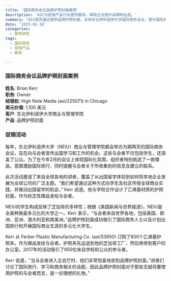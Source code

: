 ```yaml
---
title: '国际商务会议品牌护照封面案例'
description: 'ASI为促销产品行业提供服务，帮助企业提升品牌知名度。'
summary: "ASI成员通过提供品牌护照封面，支持东北伊利诺伊大学国际商务会议，提升国际旅行及学术活动重要性。"
date: '2023-01-18'
categories:
  - 案例研究
tags:
  - 国际商务
  - 促销产品
  - 教育

---
```


### 国际商务会议品牌护照封面案例

**姓名**: Brian Kerr  
**职务**: Owner  
**经销权**: High Note Media (asi/225071) in Chicago  
**美元价值**: 1,100 美元  
**客户**: 东北伊利诺伊大学商业与管理学院  
**产品**: 品牌护照封面  

### 促销活动

每年，东北伊利诺伊大学（NEIU）商业与管理学院都会举办为期两天的国际商务会议，旨在向与会者宣传出国学习和工作的机会。这些与会者不仅包括学生，还涵盖了公众。为了在今年2月的会议上体现国际化氛围，组织者特别挑选了一款赠品，意图激励国际旅行，同时提醒与会者关于所收集到的信息及建立的联系。

此次活动邀请了来自全球各地的讲者，覆盖了从出国留学体验到如何将本地企业发展为全球公司的广泛主题。“我们希望通过这种方式向学生及社区传授全球商业实践，并推动出国留学的机会，” Kerr 说道。他与学校合作设计了乙烯基材质的护照封面，作为标志性赠品发给与会者。

NEIU的学生构成反映了芝加哥的多样性；根据《美国新闻与世界报道》，NEIU是全美种族最多元化的大学之一。Kerr 表示，“与会者来自世界各地，包括美国、欧洲、亚洲、澳大利亚和南美洲。”品牌护照封面成功吸引了国际商务人士以及计划出国旅行和开展国际商业生涯的多元化大学生。

Kerr 从 Ferber Plastic Manufacturing Co. (asi/53950) 订购了600个乙烯基护照夹，作为赠品发给与会者。护照夹先运送到他的芝加哥工厂，然后再带到客户的办公室。2017年的活动吸引了950位来自学校和公众的参与者。

Kerr 说道，“当与会者进入主会厅时，他们非常惊喜地收到品牌护照封面。”讲者们讨论了国际旅行、学习和商务相关的话题，因此品牌护照封面对于那些无疑将要使用护照的与会者而言，是一份理想的礼物。”